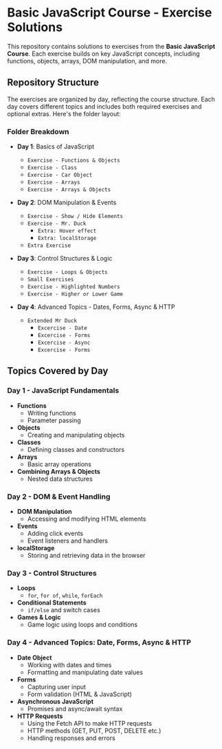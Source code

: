 # Basic JavaScript Course - Exercise Solutions

This repository contains solutions to exercises from the **Basic JavaScript Course**. Each exercise builds on key JavaScript concepts, including functions, objects, arrays, DOM manipulation, and more.

## Repository Structure

The exercises are organized by day, reflecting the course structure. Each day covers different topics and includes both required exercises and optional extras. Here's the folder layout:

### Folder Breakdown

- **Day 1**: Basics of JavaScript

  - `Exercise - Functions & Objects`
  - `Exercise - Class`
  - `Exercise - Car Object`
  - `Exercise - Arrays`
  - `Exercise - Arrays & Objects`

- **Day 2**: DOM Manipulation & Events

  - `Exercise - Show / Hide Elements`
  - `Exercise - Mr. Duck`
    - `Extra: Hover effect`
    - `Extra: localStorage`
  - `Extra Exercise`

- **Day 3**: Control Structures & Logic

  - `Exercise - Loops & Objects`
  - `Small Exercises`
  - `Exercise - Highlighted Numbers`
  - `Exercise - Higher or Lower Game`

- **Day 4**: Advanced Topics - Dates, Forms, Async & HTTP
  - `Extended Mr Duck`
    - `Excercise - Date`
    - `Excercise - Forms`
    - `Excercise - Async`
    - `Excercise - Forms`

## Topics Covered by Day

### **Day 1** - JavaScript Fundamentals

- **Functions**
  - Writing functions
  - Parameter passing
- **Objects**
  - Creating and manipulating objects
- **Classes**
  - Defining classes and constructors
- **Arrays**
  - Basic array operations
- **Combining Arrays & Objects**
  - Nested data structures

### **Day 2** - DOM & Event Handling

- **DOM Manipulation**
  - Accessing and modifying HTML elements
- **Events**
  - Adding click events
  - Event listeners and handlers
- **localStorage**
  - Storing and retrieving data in the browser

### **Day 3** - Control Structures

- **Loops**
  - `for`, `for of`, `while`, `forEach`
- **Conditional Statements**
  - `if/else` and switch cases
- **Games & Logic**
  - Game logic using loops and conditions

### **Day 4** - Advanced Topics: Date, Forms, Async & HTTP

- **Date Object**
  - Working with dates and times
  - Formatting and manipulating date values
- **Forms**
  - Capturing user input
  - Form validation (HTML & JavaScript)
- **Asynchronous JavaScript**
  - Promises and async/await syntax
- **HTTP Requests**
  - Using the Fetch API to make HTTP requests
  - HTTP methods (GET, PUT, POST, DELETE etc.)
  - Handling responses and errors
